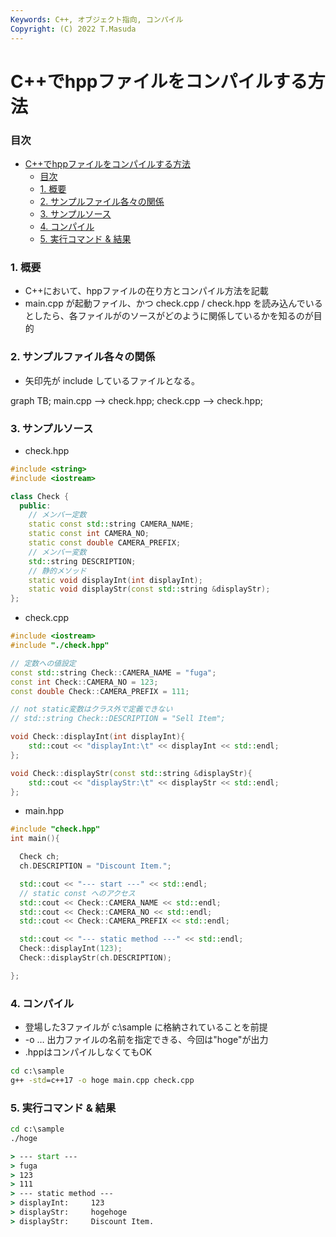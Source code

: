 ```yaml
---
Keywords: C++, オブジェクト指向, コンパイル
Copyright: (C) 2022 T.Masuda
---
```

# C++でhppファイルをコンパイルする方法

### 目次
- [C++でhppファイルをコンパイルする方法](#cでhppファイルをコンパイルする方法)
    - [目次](#目次)
    - [1. 概要](#1-概要)
    - [2. サンプルファイル各々の関係](#2-サンプルファイル各々の関係)
    - [3. サンプルソース](#3-サンプルソース)
    - [4. コンパイル](#4-コンパイル)
    - [5. 実行コマンド \& 結果](#5-実行コマンド--結果)


### 1. 概要
* C++において、hppファイルの在り方とコンパイル方法を記載
* main.cpp が起動ファイル、かつ check.cpp / check.hpp を読み込んでいるとしたら、各ファイルがのソースがどのように関係しているかを知るのが目的

### 2. サンプルファイル各々の関係
* 矢印先が include しているファイルとなる。
<!-- 1行あける必要あり -->
<div class="mermaid">
  graph TB;
  main.cpp --> check.hpp;
  check.cpp --> check.hpp;
</div>

### 3. サンプルソース
* check.hpp

``` c++
#include <string>
#include <iostream>

class Check {
  public:
    // メンバー定数
    static const std::string CAMERA_NAME;
    static const int CAMERA_NO;
    static const double CAMERA_PREFIX;
    // メンバー変数
    std::string DESCRIPTION;
    // 静的メソッド
    static void displayInt(int displayInt);
    static void displayStr(const std::string &displayStr);
};

```

* check.cpp

``` c++
#include <iostream>
#include "./check.hpp"

// 定数への値設定
const std::string Check::CAMERA_NAME = "fuga";
const int Check::CAMERA_NO = 123;
const double Check::CAMERA_PREFIX = 111;

// not static変数はクラス外で定義できない
// std::string Check::DESCRIPTION = "Sell Item";

void Check::displayInt(int displayInt){
    std::cout << "displayInt:\t" << displayInt << std::endl;
};

void Check::displayStr(const std::string &displayStr){
    std::cout << "displayStr:\t" << displayStr << std::endl;
};

```

* main.hpp

``` c++
#include "check.hpp"
int main(){

  Check ch;
  ch.DESCRIPTION = "Discount Item.";

  std::cout << "--- start ---" << std::endl;
  // static const へのアクセス
  std::cout << Check::CAMERA_NAME << std::endl;
  std::cout << Check::CAMERA_NO << std::endl;
  std::cout << Check::CAMERA_PREFIX << std::endl;

  std::cout << "--- static method ---" << std::endl;
  Check::displayInt(123);
  Check::displayStr(ch.DESCRIPTION);

};

```

### 4. コンパイル
* 登場した3ファイルが c:\sample に格納されていることを前提
* -o … 出力ファイルの名前を指定できる、今回は"hoge"が出力
* .hppはコンパイルしなくてもOK

```cmd
cd c:\sample
g++ -std=c++17 -o hoge main.cpp check.cpp
```

### 5. 実行コマンド & 結果
```cmd
cd c:\sample
./hoge

> --- start ---
> fuga
> 123
> 111
> --- static method ---
> displayInt:     123
> displayStr:     hogehoge
> displayStr:     Discount Item.
```
